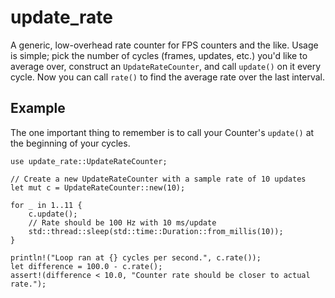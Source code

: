 # update_rate

A generic, low-overhead rate counter for FPS counters and the like. 
Usage is simple; pick the number of cycles (frames, updates, etc.) you'd like to average over, 
construct an `UpdateRateCounter`, and call `update()` on it every cycle.
Now you can call `rate()` to find the average rate over the last interval.

## Example

The one important thing to remember is to call your Counter's `update()` at the beginning of your cycles.

```
use update_rate::UpdateRateCounter;

// Create a new UpdateRateCounter with a sample rate of 10 updates
let mut c = UpdateRateCounter::new(10);

for _ in 1..11 {
    c.update();
    // Rate should be 100 Hz with 10 ms/update
    std::thread::sleep(std::time::Duration::from_millis(10));
}

println!("Loop ran at {} cycles per second.", c.rate());
let difference = 100.0 - c.rate();
assert!(difference < 10.0, "Counter rate should be closer to actual rate.");
```